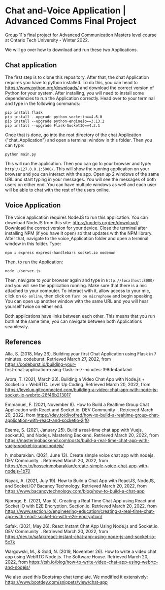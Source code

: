 # Chat and-Voice Application | Advanced Comms Final Project
Group 11's final project for Advanced Communication Masters level course at Ontario Tech University - Winter 2022. 

We will go over how to download and run these two Applications. 

## Chat application
The first step is to clone this repository. After that, the chat Application requires you have to python installed. To do this, you can head to https://www.python.org/downloads/ and download the correct version of Python for your system. After installing, you will need to install some dependencies to run the Application correctly. Head over to your terminal and type in the following commands: 

```
pip install flask
pip install --upgrade python-socketio==4.6.0
pip install --upgrade python-engineio==3.13.2
pip install --upgrade Flask-SocketIO==4.3.1
```
Once that is done, go into the root directory of the chat Application ("chat_Application") and open a terminal window in this folder. Then you can type: 
```
python main.py
```
This will run the application. Then you can go to your browser and type: `http://127.0.0.1:5000/`. This will show the running application on your browser and you can interact with the app. 
Open up 2 windows of the same URL and start typing in your messages. You will see the messages of both users on either end. You can have multiple windows as well and each user will be able to chat with the rest of the users online. 

## Voice Application
The voice application requires NodeJS to run this application. You can download NodeJS from this site: https://nodejs.org/en/download/. Download the correct version for your device. Close the terminal after installing NPM (if you have it open) so that updates with the NPM library. 
After that, navigate to the voice_Application folder and open a terminal window in this folder. Type: 
```
npm i express express-handlebars socket.io nodemon
```
Then, to run the Application: 
```
node ./server.js
```
Then, navigate to your browser again and type in `http://localhost:8000/` and you will see the application running. Make sure that there is a mic attached to your computer. 
To interact with it, allow access to your mic, click on `Go online`, then click on `Turn on microphone` and begin speaking. You can open up another window with the same URL and you will hear yourself twice on either end. 

Both applications have links between each other. This means that you run both at the same time, you can navigate between both Applications seamlessly. 

## References
Alla, S. (2018, May 26). Building your first Chat Application using Flask in 7 minutes. codeburst. Retrieved March 27, 2022, from https://codeburst.io/building-your-   
first-chat-application-using-flask-in-7-minutes-f98de4adfa5d

Arora, T. (2021, March 23). Building a Video Chat App with Node.js + Socket.io + WebRTC. Level Up Coding. Retrieved March 20, 2022, from https://levelup.gitconnected.com/building-a-video-chat-app-with-node-js-socket-io-webrtc-26f46b213017

Emmanuel, F. (2021, November 8). How to Build a Realtime Group Chat Application with React and Socket.io. DEV Community ‍ ‍. Retrieved March 20, 2022, from https://dev.to/divofred/how-to-build-a-realtime-group-chat-application-with-react-and-socketio-2jf0

Eseme, S. (2021, January 25). Build a real-time chat app with Vuejs, socket.IO, and Nodejs. Mastering Backend. Retrieved March 20, 2022, from https://masteringbackend.com/posts/build-a-real-time-chat-app-with-vuejs-socket-io-and-nodejs/

h_mobarakian. (2021, June 13). Create simple voice chat app with nodejs. DEV Community ‍ ‍. Retrieved March 20, 2022, from https://dev.to/hosseinmobarakian/create-simple-voice-chat-app-with-nodejs-1b70

Nayak, A. (2021, July 19). How to Build a Chat App with ReactJS, NodeJS, and Socket.IO? Bacancy Technology. Retrieved March 20, 2022, from https://www.bacancytechnology.com/blog/how-to-build-a-chat-app

Njoroge, E. (2021, May 5). Creating a Real Time Chat App using React and Socket IO with E2E Encryption. Section.io. Retrieved March 20, 2022, from https://www.section.io/engineering-education/creating-a-real-time-chat-app-with-react-socket-io-with-e2e-encryption/

Safak. (2021, May 26). React Instant Chat App Using Node.js and Socket.io. DEV Community ‍ ‍. Retrieved March 20, 2022, from https://dev.to/safak/react-instant-chat-app-using-node-js-and-socket-io-5c7k

Wargowski, M., & Gold, N. (2019, November 26). How to write a video chat app using WebRTC Node.js. The Software House. Retrieved March 20, 2022, from https://tsh.io/blog/how-to-write-video-chat-app-using-webrtc-and-nodejs/

We also used this Bootstrap chat template. We modified it extensively: 
https://www.bootdey.com/snippets/view/chat-app
